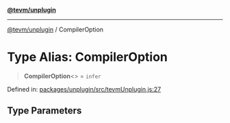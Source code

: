 [**@tevm/unplugin**](../README.md)

***

[@tevm/unplugin](../globals.md) / CompilerOption

# Type Alias: CompilerOption

> **CompilerOption**\<\> = `infer`

Defined in: [packages/unplugin/src/tevmUnplugin.js:27](https://github.com/evmts/compiler/blob/main/packages/unplugin/src/tevmUnplugin.js#L27)

## Type Parameters
